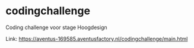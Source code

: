 # codingchallenge
Coding challenge voor stage Hoogdesign

Link: https://aventus-169585.aventusfactory.nl/codingchallenge/main.html
